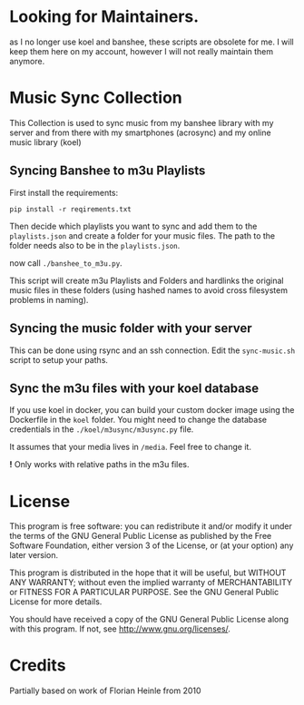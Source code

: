 # Looking for Maintainers.

as I no longer use koel and banshee, these scripts are obsolete for me. I will keep them here on my account, however I will not really maintain them anymore.

# Music Sync Collection

This Collection is used to sync music from my banshee library with my server and from there with my smartphones (acrosync) and my online music library (koel)

## Syncing Banshee to m3u Playlists

First install the requirements:

```
pip install -r reqirements.txt
```

Then decide which playlists you want to sync and add them to the `playlists.json` and create a folder for your music files. The path to the folder needs also to be in the `playlists.json`.

now call `./banshee_to_m3u.py`.

This script will create m3u Playlists and Folders and hardlinks the original music files in these folders (using hashed names to avoid cross filesystem problems in naming).

## Syncing the music folder with your server

This can be done using rsync and an ssh connection.
Edit the `sync-music.sh` script to setup your paths.

## Sync the m3u files with your koel database

If you use koel in docker, you can build your custom docker image using the Dockerfile in the `koel` folder. You might need to change the database credentials in the `./koel/m3usync/m3usync.py` file.

It assumes that your media lives in `/media`. Feel free to change it.

**!** Only works with relative paths in the m3u files.

# License

This program is free software: you can redistribute it and/or modify it under
the terms of the GNU General Public License as published by the Free Software
Foundation, either version 3 of the License, or (at your option) any later
version.

This program is distributed in the hope that it will be useful, but WITHOUT
ANY WARRANTY; without even the implied warranty of MERCHANTABILITY or FITNESS
FOR A PARTICULAR PURPOSE. See the GNU General Public License for more
details.

You should have received a copy of the GNU General Public License along with
this program.  If not, see <http://www.gnu.org/licenses/>.

# Credits

Partially based on work of Florian Heinle from 2010
